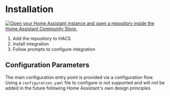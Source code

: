 # Installation

[![Open your Home Assistant instance and open a repository inside the Home Assistant Community Store.](https://my.home-assistant.io/badges/hacs_repository.svg)](https://my.home-assistant.io/redirect/hacs_repository/?owner=pantherale0&category=integration&repository=ha-nintendoparentalcontrols)

1. Add the repository to HACS
1. Install integration
1. Follow prompts to configure integration

## Configuration Parameters

The main configuration entry point is provided via a configuration flow. Using a `configuration.yaml` file to configure is not supported and will not be added in the future following Home Assistant's own design principles
